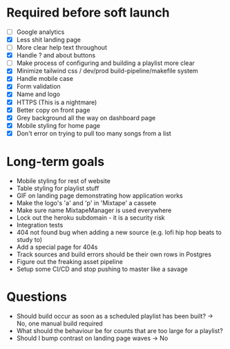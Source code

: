 # Required before soft launch
- [ ] Google analytics
- [x] Less shit landing page
- [ ] More clear help text throughout
- [x] Handle ? and about buttons
- [ ] Make process of configuring and building a playlist more clear
- [x] Minimize tailwind css / dev/prod build-pipeline/makefile system
- [x] Handle mobile case
- [x] Form validation
- [x] Name and logo
- [x] HTTPS (This is a nightmare)
- [x] Better copy on front page
- [x] Grey background all the way on dashboard page
- [x] Mobile styling for home page
- [x] Don't error on trying to pull too many songs from a list

# Long-term goals
- Mobile styling for rest of website
- Table styling for playlist stuff
- GIF on landing page demonstrating how application works
- Make the logo's 'a' and 'p' in 'Mixtape' a cassete
- Make sure name MixtapeManager is used everywhere
- Lock out the heroku subdomain - it is a security risk
- Integration tests
- 404 not found bug when adding a new source (e.g. lofi hip hop beats to study to)
- Add a special page for 404s
- Track sources and build errors should be their own rows in Postgres
- Figure out the freaking asset pipeline
- Setup some CI/CD and stop pushing to master like a savage

# Questions
- Should build occur as soon as a scheduled playlist has been built? -> No, one manual build required
- What should the behaviour be for counts that are too large for a playlist?
- Should I bump contrast on landing page waves -> No
